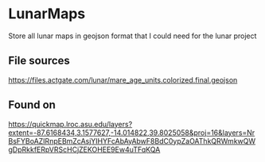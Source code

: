 # LunarMaps

Store all lunar maps in geojson format that I could need for the lunar project

## File sources

https://files.actgate.com/lunar/mare_age_units.colorized.final.geojson

## Found on

https://quickmap.lroc.asu.edu/layers?extent=-87.6168434,3.1577627,-14.014822,39.8025058&proj=16&layers=NrBsFYBoAZIRnpEBmZcAsjYIHYFcAbAyAbwF8BdC0ypZaOAThkQRWmkwQWgDpRkkfERpVRScHCjZEKOHEE9Ew4uTFqKQA
